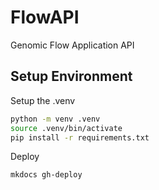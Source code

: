 # FlowAPI
Genomic Flow Application API

## Setup Environment

Setup the .venv 
```bash
python -m venv .venv
source .venv/bin/activate
pip install -r requirements.txt
```

Deploy
```bash
mkdocs gh-deploy
```
